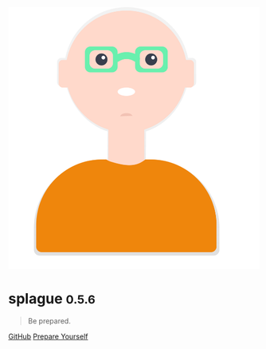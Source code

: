 ![logo](header.svg)

# splague <small>0.5.6</small>

> Be prepared.

[GitHub](https://github.com/alexlee-dev/splague)
[Prepare Yourself](#splague)